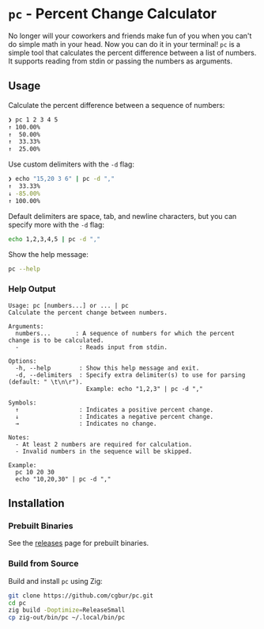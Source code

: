 # `pc` - Percent Change Calculator

No longer will your coworkers and friends make fun of you when you can't do simple math in your head. Now you can do it in your terminal! `pc` is a simple tool that calculates the percent difference between a list of numbers. It supports reading from stdin or passing the numbers as arguments.

## Usage

Calculate the percent difference between a sequence of numbers:

```sh
❯ pc 1 2 3 4 5
↑ 100.00%
↑  50.00%
↑  33.33%
↑  25.00%
```

Use custom delimiters with the `-d` flag:

```sh
❯ echo "15,20 3 6" | pc -d ","
↑  33.33%
↓ -85.00%
↑ 100.00%
```

Default delimiters are space, tab, and newline characters, but you can specify more with the `-d` flag:

```sh
echo 1,2,3,4,5 | pc -d ","
```

Show the help message:

```sh
pc --help
```

### Help Output

```
Usage: pc [numbers...] or ... | pc
Calculate the percent change between numbers.

Arguments:
  numbers...       : A sequence of numbers for which the percent change is to be calculated.
  -                 : Reads input from stdin.

Options:
  -h, --help        : Show this help message and exit.
  -d, --delimiters  : Specify extra delimiter(s) to use for parsing (default: " \t\n\r").
                      Example: echo "1,2,3" | pc -d ","

Symbols:
  ↑                 : Indicates a positive percent change.
  ↓                 : Indicates a negative percent change.
  →                 : Indicates no change.

Notes:
  - At least 2 numbers are required for calculation.
  - Invalid numbers in the sequence will be skipped.

Example:
  pc 10 20 30
  echo "10,20,30" | pc -d ","
```

## Installation

### Prebuilt Binaries

See the [releases](https://github.com/cgbur/pc/releases) page for prebuilt binaries.

### Build from Source

Build and install `pc` using Zig:

```sh
git clone https://github.com/cgbur/pc.git
cd pc
zig build -Doptimize=ReleaseSmall
cp zig-out/bin/pc ~/.local/bin/pc
```
